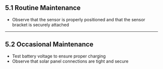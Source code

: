 ## 5.1 Routine Maintenance

* Observe that the sensor is properly positioned and that the sensor bracket is securely attached
  
---

## 5.2 Occasional Maintenance

* Test battery voltage to ensure proper charging
* Observe that solar panel connections are tight and secure
